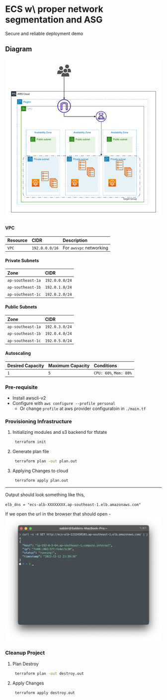 # ECS w\ proper network segmentation and ASG

Secure and reliable deployment demo

## Diagram

![Architectural Diagram"](./diagram/ecs-fargate-autoscale.png)

#### VPC


| Resource  | CIDR       | Description                |
| :-------- | :----------| :------------------------- |
| `VPC` | `192.0.0.0/16` | For `awsvpc` networking    |

#### Private Subnets

| Zone              | CIDR           | 
| :---------------- | :------------- |
| `ap-southeast-1a` | `192.0.0.0/24` |
| `ap-southeast-1b` | `192.0.1.0/24` |
| `ap-southeast-1c` | `192.0.2.0/24` |

#### Public Subnets

| Zone              | CIDR           | 
| :---------------- | :------------- |
| `ap-southeast-1a` | `192.0.3.0/24` |
| `ap-southeast-1b` | `192.0.4.0/24` |
| `ap-southeast-1c` | `192.0.5.0/24` |

#### Autoscaling

| Desired Capacity | Maximum Capacity | Conditions            |
| :--------------- | :--------------- | :-------------------- |
| `1`              | `5`              | `CPU: 60%`, `Mem: 80%`|



### Pre-requisite

- Install awscli-v2
- Configure with `aws configure --profile personal`
  - Or change `profile` at aws provider configuratoin in `./main.tf`

### Provisioning Infrastructure

1. Initializing modules and s3 backend for tfstate

   ```bash
    terraform init
   ```

2. Generate plan file

   ```bash
    terraform plan -out plan.out
   ```

3. Applying Changes to cloud

   ```bash
    terraform apply plan.out
   ```

---
Output should look something like this,

`elb_dns = "ecs-alb-XXXXXXXX.ap-southeast-1.elb.amazonaws.com"`

If we open the url in the browser that should open -
![ecs elb output](./diagram/output.png)

### Cleanup Project

1. Plan Destroy

   ```bash
    terraform plan -out destroy.out
   ```

2. Apply Changes

   ```bash
    terraform apply destroy.out
   ```
